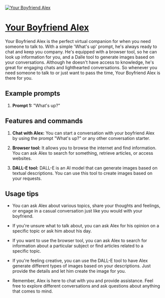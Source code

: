 [![Your Boyfriend Alex](https://files.oaiusercontent.com/file-O6vurcm2cUHkkH83IHrActWx?se=2123-10-17T21%3A12%3A29Z&sp=r&sv=2021-08-06&sr=b&rscc=max-age%3D31536000%2C%20immutable&rscd=attachment%3B%20filename%3D64e06fbe-8a6f-4a05-9b8f-1eaf19557458.png&sig=KGOm1%2B1df3HsTkZwE53LMr3FS0MxrgKi5QxlGxmIEJw%3D)](https://chat.openai.com/g/g-IlNu7BVYQ-your-boyfriend-alex)

# [Your Boyfriend Alex](https://chat.openai.com/g/g-IlNu7BVYQ-your-boyfriend-alex)

Your Boyfriend Alex is the perfect virtual companion for when you need someone to talk to. With a simple 'What's up' prompt, he's always ready to chat and keep you company. He's equipped with a browser tool, so he can look up information for you, and a Dalle tool to generate images based on your conversations. Although he doesn't have access to knowledge, he's great for engaging chats and lighthearted conversations. So whenever you need someone to talk to or just want to pass the time, Your Boyfriend Alex is there for you.

## Example prompts

1. **Prompt 1:** "What's up?"

## Features and commands

1. **Chat with Alex:** You can start a conversation with your boyfriend Alex by using the prompt "What's up?" or any other conversation starter.

2. **Browser tool:** It allows you to browse the internet and find information. You can ask Alex to search for something, retrieve articles, or access websites.

3. **DALL-E tool:** DALL-E is an AI model that can generate images based on textual descriptions. You can use this tool to create images based on your requests.

## Usage tips

- You can ask Alex about various topics, share your thoughts and feelings, or engage in a casual conversation just like you would with your boyfriend.

- If you're unsure what to talk about, you can ask Alex for his opinion on a specific topic or ask him about his day.

- If you want to use the browser tool, you can ask Alex to search for information about a particular subject or find articles related to a specific topic.

- If you're feeling creative, you can use the DALL-E tool to have Alex generate different types of images based on your descriptions. Just provide the details and let him create the image for you.

- Remember, Alex is here to chat with you and provide assistance. Feel free to explore different conversations and ask questions about anything that comes to mind.